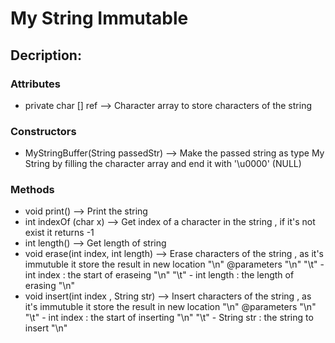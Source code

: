 # My String Immutable
## Decription:
### Attributes
- private char [] ref --> Character array to store characters of the string
### Constructors
- MyStringBuffer(String passedStr) --> Make the passed string as type My String by filling the character array 
and end it with '\u0000' (NULL)
### Methods
- void print() --> Print the string
- int indexOf (char x) --> Get index of a character in the string , if it's not exist it returns -1
- int length() --> Get length of string
- void erase(int index, int length) --> Erase characters of the string , as it's immutuble it store the result in new location "\n"
@parameters "\n"
"\t" - int index : the start of eraseing "\n"
"\t" - int length : the length of erasing "\n"
- void insert(int index , String str) --> Insert characters of the string , as it's immutuble it store the result in new location "\n"
@parameters "\n"
"\t" - int index : the start of inserting "\n"
"\t" - String str : the string to insert "\n"
